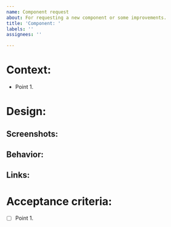 ```yaml
---
name: Component request
about: For requesting a new component or some improvements.
title: 'Component: '
labels: ''
assignees: ''

---
```


# Context:
- Point 1.
# Design:
## Screenshots:
## Behavior:
## Links:
# Acceptance criteria:
- [ ] Point 1.
